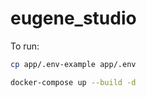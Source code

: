 # eugene_studio

To run:

```bash
cp app/.env-example app/.env
```
```bash
docker-compose up --build -d
```
